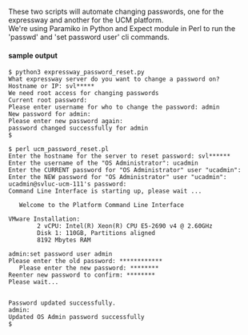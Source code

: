These two scripts will automate changing passwords, one for the expressway and 
another for the UCM platform.  
We're using Paramiko in Python and Expect module in Perl to run the 'passwd'
and 'set password user' cli commands.

#### sample output
```
$ python3 expressway_password_reset.py
What expressway server do you want to change a password on?
Hostname or IP: svl*****
We need root access for changing passwords
Current root password:
Please enter username for who to change the password: admin
New password for admin:
Please enter new password again:
password changed successfully for admin
$
```

```
$ perl ucm_password_reset.pl
Enter the hostname for the server to reset password: svl******
Enter the username of the "OS Administrator": ucadmin
Enter the CURRENT password for "OS Administrator" user "ucadmin":
Enter the NEW password for "OS Administrator" user "ucadmin":
ucadmin@svluc-ucm-111's password:
Command Line Interface is starting up, please wait ...

   Welcome to the Platform Command Line Interface

VMware Installation:
        2 vCPU: Intel(R) Xeon(R) CPU E5-2690 v4 @ 2.60GHz
        Disk 1: 110GB, Partitions aligned
        8192 Mbytes RAM

admin:set password user admin
Please enter the old password: ************
   Please enter the new password: ********
Reenter new password to confirm: ********
Please wait...


Password updated successfully.
admin:
Updated OS Admin password successfully
$
```
